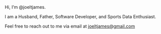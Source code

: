 <!---
- 👋 Hi, I’m @joeltjames
- 👀 I’m interested in ...
- 🌱 I’m currently learning ...
- 💞️ I’m looking to collaborate on ...
- 📫 How to reach me ...
--->

Hi, I’m @joeltjames.

I am a Husband, Father, Software Developer, and Sports Data Enthusiast.

Feel free to reach out to me via email at <a href="mailto:joeltjames@gmail.com">joeltjames@gmail.com</a>
